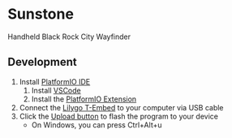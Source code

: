 # Sunstone

Handheld Black Rock City Wayfinder

## Development

1. Install [PlatformIO IDE](https://docs.platformio.org/en/latest/integration/ide/vscode.html#ide-vscode)
    1. Install [VSCode](https://code.visualstudio.com/)
    1. Install the [PlatformIO Extension](https://marketplace.visualstudio.com/items?itemName=platformio.platformio-ide)
1. Connect the [Lilygo T-Embed](https://www.lilygo.cc/products/t-embed) to your computer via USB cable
1. Click the [Upload button](https://docs.platformio.org/en/latest/_images/platformio-ide-vscode-build-project.png) to flash the program to your device
    - On Windows, you can press Ctrl+Alt+u